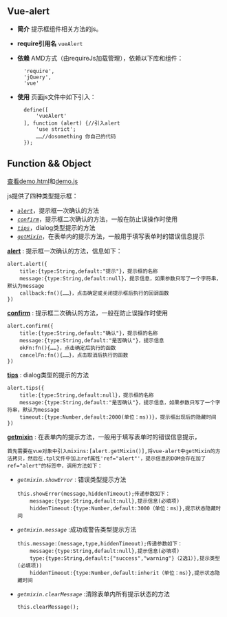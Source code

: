 ## Vue-alert

+ __简介__ 提示框组件相关方法的js。
+ __require引用名__ `vueAlert`
+ __依赖__ AMD方式（由requireJs加载管理），依赖以下库和组件：

        'require',
        'jQuery',
        'vue'
+ __使用__ 页面js文件中如下引入：

        define([
            'vueAlert'
        ], function (alert) {//引入alert
            'use strict';
            ……//dosomething 你自己的代码
        });

## Function && Object
[查看demo.html](./demo.html#alert)和[demo.js](./demo.js)

js提供了四种类型提示框：
* [_`alert`_](#alert)，提示框一次确认的方法
* [_`confirm`_](#confirm)，提示框二次确认的方法，一般在防止误操作时使用
* [_`tips`_](#tips)，dialog类型提示的方法
* [_`getMixin`_](#getmixin)，在表单内的提示方法，一般用于填写表单时的错误信息提示

<a name="alert" href="#alert">__alert__</a> : 提示框一次确认的方法，信息如下：

    alert.alert({
        title:{type:String,default:"提示"}，提示框的名称
        message:{type:String,default:null}，提示信息，如果参数只写了一个字符串，默认为message
        callback:fn(){……}，点击确定或关闭提示框后执行的回调函数
    })

<a name="confirm" href="#confirm">__confirm__</a> : 提示框二次确认的方法，一般在防止误操作时使用

    alert.confirm({
        title:{type:String,default:"确认"}，提示框的名称
        message:{type:String,default:"是否确认"}，提示信息
        okFn:fn(){……}，点击确定后执行的函数
        cancelFn:fn(){……}，点击取消后执行的函数
    })

<a name="tips" href="#tips">__tips__</a> : dialog类型的提示的方法

    alert.tips({
        title:{type:String,default:null}，提示框的名称
        message:{type:String,default:"是否确认"}，提示信息，如果参数只写了一个字符串，默认为message
        timeout:{type:Number,default:2000(单位：ms))}，提示框出现后的隐藏时间
    })

<a name="getmixin" href="#getmixin">__getmixin__</a> : 在表单内的提示方法，一般用于填写表单时的错误信息提示，

    首先需要在vue对象中引入mixins:[alert.getMixin()],将vue-alert中getMixin的方法拷贝，然后在.tpl文件中加上ref属性'ref="alert"'，提示信息的DOM会存在加了ref="alert"的标签中，调用方法如下：

  + <a name="getmixin.showError">_`getmixin.showError`_</a> : 错误类型提示方法

        this.showError(message,hiddenTimeout);传递参数如下：
            message:{type:String,default:null},提示信息(必填项)
            hiddenTimeout:{type:Number,default:3000（单位：ms）},提示状态隐藏时间

  + <a name="getmixin.message">_`getmixin.message`_</a> :成功或警告类型提示方法

        this.message:(message,type,hiddenTimeout);传递参数如下：
            message:{type:String,default:null},提示信息(必填项)
            type:{type:String,default:{"success","warning"}（2选1）},提示类型(必填项))
            hiddenTimeout:{type:Number,default:inherit（单位：ms）},提示状态隐藏时间

  + <a name="getmixin.clearMessage">_`getmixin.clearMessage`_</a> :清除表单内所有提示状态的方法
    
        this.clearMessage();